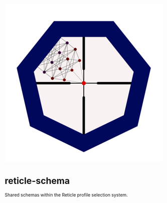 ![Large Reticle Logo](https://raw.githubusercontent.com/simoncrowe/reticle-relay/main/img/reticle-square.svg)
# reticle-schema

Shared schemas within the Reticle profile selection system.
